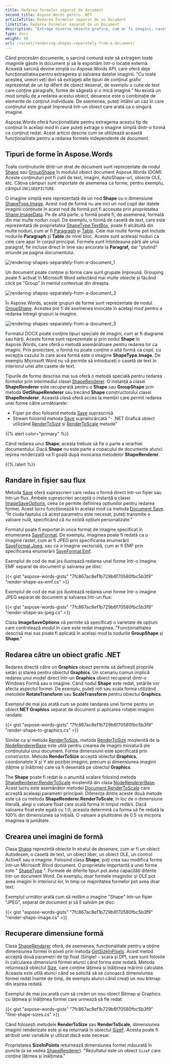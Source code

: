 ```yaml
---
title: Redarea formelor separat de document
second_title: Aspose.Words pentru .NET
articleTitle: Redarea Formelor separat de un Document
linktitle: Redarea Formelor separat de un Document
description: "Extrage diverse obiecte grafice, cum ar fi imagini, casete de text care conțin paragrafe sau forme de săgeți, atunci când procesezi un document și exportați-le într-o locație externă folosind C #."
type: docs
weight: 40
url: /ro/net/rendering-shapes-separately-from-a-document/
---
```


Când procesăm documente, o sarcină comună este să extragem toate imaginile găsite în document și să le exportăm într-o locație externă. Această sarcină devine simplă cu Aspose.Words API, care oferă deja funcționalitatea pentru extragerea și salvarea datelor imaginii. "Cu toate acestea, uneori veți dori să extrageți alte tipuri de conținut grafic reprezentat de un tip diferit de obiect desenat, de exemplu o cutie de text care conține paragrafe, forme de săgeată și o mică imagine." Nu există un mod simplu de a redarea acestui obiect, deoarece este o combinație de elemente de conținut individuale. De asemenea, puteți întâlni un caz în care conținutul este grupat împreună într-un obiect care arată ca o singură imagine.

Aspose.Words oferă funcționalitate pentru extragerea acestui tip de conținut în același mod în care puteți extrage o imagine simplă dintr-o formă ca conținut redat. Acest articol descrie cum se utilizează această funcționalitate pentru a redarea formele independente de document.

## Tipuri de forme în Aspose.Words

Toate conținuturile dintr-un strat de document sunt reprezentate de nodul [Shape](https://reference.aspose.com/words/net/aspose.words.drawing/shape/) sau [GroupShape](https://reference.aspose.com/words/net/aspose.words.drawing/groupshape/) în modulul obiect document Aspose.Words (DOM). Aceste conținuturi pot fi cutii de text, imagini, AutoShape-uri, obiecte OLE, etc. Câțiva câmpuri sunt importate de asemenea ca forme, pentru exemplu, câmpul `INCLUDEPICTURE`.

O imagine simplă este reprezentată de un nod **Shape** cu o dimensiune [ShapeType.Image](https://reference.aspose.com/words/net/aspose.words.drawing/shapetype/). Acest nod de formă nu are nici un nod copil dar datele imaginii conținute în acest nod de formă pot fi accesate prin proprietatea [Shape.ImageData](https://reference.aspose.com/words/net/aspose.words.drawing/shape/imagedata/). Pe de altă parte, o formă poate fi, de asemenea, formată din mai multe noduri copil. De exemplu, o formă de casetă de text, care este reprezentată de proprietatea [ShapeType.TextBox](https://reference.aspose.com/words/net/aspose.words.drawing/shapetype/), poate fi alcătuită din multe noduri, cum ar fi [Paragraph](https://reference.aspose.com/words/net/aspose.words/paragraph/) și [Table](https://reference.aspose.com/words/net/aspose.words.tables/table/). Cele mai multe forme pot include nodurile **Paragraph** și **Table** de nivel bloc. Aceste sunt aceleași noduri ca cele care apar în corpul principal. Formele sunt întotdeauna părți ale unui paragraf, fie incluse direct în linie sau ancorate la **Paragraf,** dar "plutind" oriunde pe pagina documentului.

![rendering-shapes-separately-from-a-document_1](rendering-shapes-separately-from-a-document-1.png)

Un document poate conține și forme care sunt grupate împreună. Grouping poate fi activat în Microsoft Word selectând mai multe obiecte și făcând click pe "Group" în meniul contextual din dreapta.

![rendering-shapes-separately-from-a-document_2](rendering-shapes-separately-from-a-document-2.png)

În Aspose.Words, aceste grupuri de forme sunt reprezentate de nodul [GroupShape](https://reference.aspose.com/words/net/aspose.words.drawing/groupshape/). Acestea pot fi de asemenea invocate în același mod pentru a redarea întregii grupuri la imagine.

![rendering-shapes-separately-from-a-document_3](rendering-shapes-separately-from-a-document-3.png)

Formatul DOCX poate conţine tipuri speciale de imagini, cum ar fi diagrame sau hărţi. Aceste forme sunt reprezentate și prin nodul **Shape** în Aspose.Words, care oferă o metodă asemănătoare pentru redarea lor ca imagini. Prin proiectare, o formă nu poate conține o altă formă ca copil, cu excepția cazului în care acea formă este o imagine **ShapeType.Image**. De exemplu Microsoft Word nu vă permite să introduceți o casetă de text în interiorul unei alte casete de text.

Tipurile de forme descrise mai sus oferă o metodă specială pentru redarea formelor prin intermediul clasei [ShapeRenderer](https://reference.aspose.com/words/net/aspose.words.rendering/shaperenderer/). O instanță a clasei **ShapeRenderer** este recuperată pentru o **Shape** sau **GroupShape** prin metoda **GetShapeRenderer** sau trecând **Shape** constructorului clasei **ShapeRenderer**. Această clasă oferă acces la membri care permit redarea unei forme către următoarele:

- Fișier pe disc folosind metoda [Save](https://reference.aspose.com/words/net/aspose.words.rendering/noderendererbase/save/) suprascrisă
- Stream folosind metoda [Save](https://reference.aspose.com/words/net/aspose.words.rendering/noderendererbase/save/) supraîncărcată
"- .NET Grafică obiect utilizând [RenderToSize](https://reference.aspose.com/words/net/aspose.words.rendering/noderendererbase/rendertosize/) și [RenderToScale](https://reference.aspose.com/words/net/aspose.words.rendering/noderendererbase/rendertoscale/) metode"

{{% alert color="primary" %}}

Când redarea unui **Shape**, acesta trebuie să fie o parte a ierarhiei documentului. Dacă **Shape** nu este parte a copacului de documente atunci ieșirea renderizată va fi goală după invocarea metodelor **ShapeRenderer**.

{{% /alert %}}

## Randare în fişier sau flux

Metoda [Save](https://reference.aspose.com/words/net/aspose.words.rendering/noderendererbase/save/) oferă suprascrieri care redau o formă direct într-un fișier sau într-un flux. Ambele suprascrieri acceptă o instanță a clasei [ImageSaveOptions](https://reference.aspose.com/words/net/aspose.words.saving/imagesaveoptions/), ceea ce permite definirea opțiunilor pentru redarea formei. Acest lucru funcționează în același mod ca metoda [Document.Save](https://reference.aspose.com/words/net/aspose.words/document/save/#save). "În ciuda faptului că acest parametru este necesar, puteți transmite o valoare nulă, specificând că nu există opțiuni personalizate."

Formatul poate fi exportat în orice format de imagine specificat în enumerarea [SaveFormat](https://reference.aspose.com/words/net/aspose.words/saveformat/). De exemplu, imaginea poate fi redată ca o imagine raster, cum ar fi JPEG prin specificarea enumerării [SaveFormat.Jpeg](https://reference.aspose.com/words/net/aspose.words/saveformat/), sau ca o imagine vectorială, cum ar fi EMF prin specificarea enumerării [SaveFormat.Emf](https://reference.aspose.com/words/net/aspose.words/saveformat/).

Exemplul de cod de mai jos ilustrează redarea unei forme într-o imagine EMF separat de document și salvarea pe disc:

{{< gist "aspose-words-gists" "7fc867ac8ef1b729b6f70580fbc5b3f9" "render-shape-as-emf.cs" >}}

Exemplul de cod de mai jos ilustrează redarea unei forme într-o imagine JPEG separat de document și salvarea într-un flux:

{{< gist "aspose-words-gists" "7fc867ac8ef1b729b6f70580fbc5b3f9" "render-shape-as-jpeg.cs" >}}

Clasa **ImageSaveOptions** vă permite să specificați o varietate de opțiuni care controlează modul în care este redat imaginea. "Funcționalitatea descrisă mai sus poate fi aplicată în același mod la nodurile **GroupShape** și **Shape**."

## Redarea către un obiect grafic .NET

Redarea directă către un **Graphics** obiect permite să definești propriile setări și starea pentru obiectul **Graphics**. Un scenariu comun implică redarea unui model direct într-un **Graphics** obiect recuperat dintr-o Windows Formă sau o imagine. Când nodul **Shape** este redat, setările vor afecta aspectul formei. De exemplu, puteți roti sau scala forma utilizând metodele **RotateTransform** sau **ScaleTransform** pentru obiectul **Graphics**.

Exemplul de mai jos arată cum se poate randarea unei forme pentru un obiect **NET Graphics** separat de document și aplicarea rotației imaginii randate:

{{< gist "aspose-words-gists" "7fc867ac8ef1b729b6f70580fbc5b3f9" "render-shape-to-graphics.cs" >}}

Similar ca și metoda [RenderToSize](https://reference.aspose.com/words/net/aspose.words/document/rendertosize/), metoda [RenderToSize](https://reference.aspose.com/words/net/aspose.words.rendering/noderendererbase/rendertosize/) moștenită de la [NodeRendererBase](https://reference.aspose.com/words/net/aspose.words.rendering/noderendererbase/) este utilă pentru crearea de imagini miniatură ale conținutului unui document. Forma dimensiunii este specificată prin constructor. Metoda **RenderToSize** acceptă obiectul **Graphics**, coordonatele X și Y ale poziției imaginii, precum și dimensiunea imaginii (lățime și înălțime) care va fi desenată pe obiectul **Graphics**.

The **Shape** poate fi redat la o anumită scalare folosind metoda [ShapeRenderer.RenderToScale](https://reference.aspose.com/words/net/aspose.words.rendering/noderendererbase/rendertoscale/) moștenită din clasa [NodeRendererBase](https://reference.aspose.com/words/net/aspose.words.rendering/noderendererbase/). Acest lucru este asemănător metodei [Document.RenderToScale](https://reference.aspose.com/words/net/aspose.words/document/rendertoscale/) care acceptă aceleași parametri principali. Diferența dintre aceste două metode este că cu metoda **ShapeRenderer.RenderToScale**, în loc de o dimensiune literală, alegi o valoare float care scală forma în timpul redării. Dacă valoarea float este egală cu 1.0, aceasta determină ca forma să fie redată la 100% din dimensiunea sa inițială. O valoare a plutitoarei de 0.5 va micșora imaginea la jumătate.

## Crearea unei imagini de formă

Clasa [Shape](https://reference.aspose.com/words/net/aspose.words.drawing/shape/) reprezintă obiecte în stratul de desenare, cum ar fi un obiect Autodesen, o casetă de text, un obiect liber, un obiect OLE, un control ActiveX sau o imagine. Folosind clasa **Shape**, poţi crea sau modifica forme într-un Microsoft Word document. O proprietate importantă a unei forme este " [ShapeType](https://reference.aspose.com/words/net/aspose.words.drawing/shape/base/properties/shapetype) ". Formele de diferite tipuri pot avea capacități diferite într-un document Word. De exemplu, doar formele imaginilor și OLE pot avea imagini în interiorul lor, în timp ce majoritatea formelor pot avea doar text.

Exemplul următor arată cum să redăm o imagine "Shape" într-un fișier "JPEG", separat de document și să îl salvăm pe disc:

{{< gist "aspose-words-gists" "7fc867ac8ef1b729b6f70580fbc5b3f9" "render-shape-image.cs" >}}

## Recuperare dimensiune formă

Clasa [ShapeRenderer](https://reference.aspose.com/words/net/aspose.words.rendering/shaperenderer/) oferă, de asemenea, funcționalitate pentru a obține dimensiunea formei în pixeli prin metoda [GetSizeInPixels](https://reference.aspose.com/words/net/aspose.words.rendering/noderendererbase/getsizeinpixels/). Acest metod acceptă două parametri de tip float (Single) – scara și DPI, care sunt folosite în calcularea dimensiunii formei atunci când forma este redată. Metoda returnează obiectul [Size](https://reference.aspose.com/words/net/aspose.words.rendering/noderendererbase/getsizeinpixels/), care conține lățimea și înălțimea mărimii calculate. Aceasta este utilă atunci când se solicită să se cunoască dimensiunea formei redat înainte de timp, de exemplu atunci când creați un nou bitmap din ieșirea redată.

Exemplul de mai jos arată cum să creăm un nou obiect Bitmap și Graphics cu lățimea și înălțimea formei care urmează să fie redat:

{{< gist "aspose-words-gists" "7fc867ac8ef1b729b6f70580fbc5b3f9" "find-shape-sizes.cs" >}}

Când folosești metodele **RenderToSize** sau **RenderToScale**, dimensiunea imaginii renderizate este și ea returnată în obiectul [SizeF](https://reference.aspose.com/words/net/aspose.words.rendering/noderendererbase/rendertoscale/). Acesta poate fi atribuit unei variabile și utilizat dacă este necesar.

Proprietatea **SizeInPoints** returnează dimensiunea formei măsurată în puncte (a se vedea [ShapeRenderer](https://reference.aspose.com/words/net/aspose.words.rendering/shaperenderer/)). "Rezultatul este un obiect `SizeF` care conține lățimea și înălțimea."
